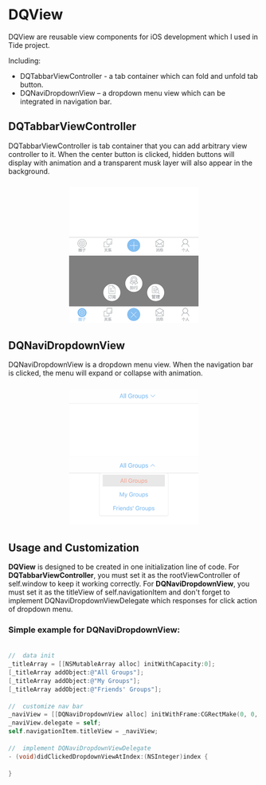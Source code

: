 # DQView
DQView are reusable view components for iOS development which I used in Tide project.

Including:
* DQTabbarViewController - a tab container which can fold and unfold tab button. 
* DQNaviDropdownView – a dropdown menu view which can be integrated in navigation bar.

## DQTabbarViewController
DQTabbarViewController is tab container that you can add arbitrary view controller to it. When the center button is clicked, hidden buttons will display with animation and a transparent musk layer will also appear in the background. 
<h3 align="center">
  <img src="https://github.com/DeqingQu/DQView/blob/master/Screens/Tabbar_Demo1.PNG" alt="Example Chart 1" width="260"/>    <img src="https://github.com/DeqingQu/DQView/blob/master/Screens/Tabbar_Demo2.PNG" alt="Example Chart 2" width="260"/>
</h3>

## DQNaviDropdownView
DQNaviDropdownView is a dropdown menu view. When the navigation bar is clicked, the menu will expand or collapse with animation.
<h3 align="center">
  <img src="https://github.com/DeqingQu/DQView/blob/master/Screens/NaviDrop_Demo1.PNG" alt="Example Chart 1" width="260"/>    <img src="https://github.com/DeqingQu/DQView/blob/master/Screens/NaviDrop_Demo2.PNG" alt="Example Chart 2" width="260"/>
</h3>

## Usage and Customization
**DQView** is designed to be created in one initialization line of code. For **DQTabbarViewController**, you must set it as the rootViewController of self.window to keep it working correctly. For **DQNaviDropdownView**, you must set it as the titleView of self.navigationItem and don't forget to implement DQNaviDropdownViewDelegate which responses for click action of dropdown menu.

### Simple example for DQNaviDropdownView:
```objective-c

//  data init
_titleArray = [[NSMutableArray alloc] initWithCapacity:0];
[_titleArray addObject:@"All Groups"];
[_titleArray addObject:@"My Groups"];
[_titleArray addObject:@"Friends' Groups"];

//  customize nav bar
_naviView = [[DQNaviDropdownView alloc] initWithFrame:CGRectMake(0, 0, 200, self.navigationController.navigationBar.bounds.size.height)withDropdownArray:_titleArray];
_naviView.delegate = self;
self.navigationItem.titleView = _naviView;

//  implement DQNaviDropdownViewDelegate
- (void)didClickedDropdownViewAtIndex:(NSInteger)index {

}
```
